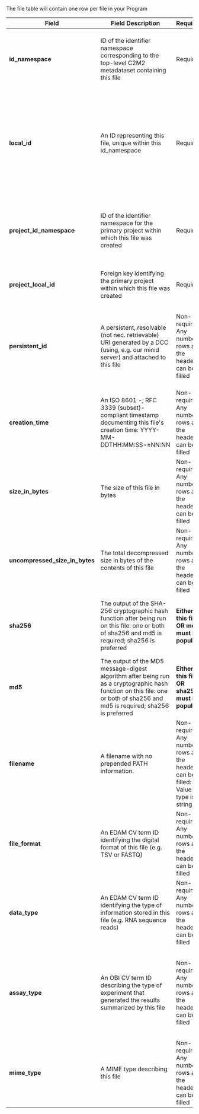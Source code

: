The file table will contain one row per file in your Program

Field | Field Description | Required? |  Attributes | Extra Info 
------|-------------------|-----------|-------------|------------
**id_namespace** | ID of the identifier namespace corresponding to the top-level C2M2 metadataset containing this file	| Required | Every row must have a value; Value type is string | id_namespace is the unique identifier for your program, or some subset of your program, that identifies it as your data. In the simplest case, your program would use the exact same value for the id_namespace column in every row for every table. More complex Programs may choose to use multiple namespaces. id_namespaces should all be listed in the primary_dcc_contact table
**local_id** | An ID representing this file, unique within this id_namespace | Required|  Every row must have a value; The value in each row must be different for a given namespace; Value type is string | Each individual file needs a unique local_id value (every row should be different). If every file has a unique name you can use the filename for the local_id (and repeat it in the filename field). If your system does not have unique names for every file, an easy way to generate a unique local_id for every file is to use your path as the local_id. e.g. `/Users/amanda/DCCData/Study_1/QualityControl.txt`. The local_id column appears in many tables but values should not be repeated across tables. e.g. 'file' local_id is a seperate concept from 'biosample' local_id. If your program is using a single id_namespace, then every value for local_id across all tables should be unique.
**project_id_namespace** | ID of the identifier namespace for the primary project within which this file was created | Required | Column header must be used, Every row must have a value, Value type is string | If you have not implemented multiple namespaces, this will be the same as id_namespace. 
**project_local_id** | Foreign key identifying the primary project within which this file was created | Required | Every row must have a value; Value can be any string | For each row (each file), this will be the value of 'local_id' in the project table for the project this file came from
**persistent_id** | A persistent, resolvable (not nec. retrievable) URI generated by a DCC (using, e.g. our minid server) and attached to this file | Non-required: Any number of rows after the header can be filled | The value in each row must be different; Value type is string  | Meant to serve as a permanent address to which landing pages (which summarize metadata associated with this file) and other relevant annotations and functions can optionally be attached, including information enabling resolution to a network location from which the file can be downloaded. **Actual network locations must not be embedded directly within this identifier: one level of indirection is required in order to protect persistent_id values from changes in network location over time as files are moved around.**
**creation_time** | An ISO 8601 -; RFC 3339 (subset)-compliant timestamp documenting this file's creation time: YYYY-MM-DDTHH:MM:SS¬±NN:NN | Non-required: Any number of rows after the header can be filled | Value must be datetime;   | Example valid dates: `2021-01-08`, `2021-01-08T00:45:40Z`, `2021-01-08T00:45:40+00:00`
**size_in_bytes** | The size of this file in bytes | Non-required: Any number of rows after the header can be filled | Value type is integer;   
**uncompressed_size_in_bytes** | The total decompressed size in bytes of the contents of this file | Non-required: Any number of rows after the header can be filled |  Value type is integer |	
**sha256** | The output of the SHA-256 cryptographic hash function after being run on this file: one or both of sha256 and md5 is required; sha256 is preferred | **Either this field OR md5 must be populated** | Value should be HSA-256 hash or nothing; If you have both please use sha256 | You may populate both md5 and sha256 for a given row, but only one is required
**md5** | The output of the MD5 message-digest algorithm after being run as a cryptographic hash function on this file: one or both of sha256 and md5 is required; sha256 is preferred | **Either this field OR sha256 must be populated** | Value should be MD5 hash or nothing; If you have both, please use sha256. | You may populate both md5 and sha256 for a given row but only one is required
**filename** | A filename with no prepended PATH information. | Non-required: Any number of rows after the header can be filled: ; Value type is string | Filenames do not need to be unique. Uniqueness is ensured by the local_id 
**file_format** | An EDAM CV term ID identifying the digital format of this file (e.g. TSV or FASTQ) | Non-required: Any number of rows after the header can be filled | Value must be a valid EDAM ID | Example valid EDAM IDs: `format:1930`, `format:3712`, `format:2310` [EDAM format lookup](https://www.ebi.ac.uk/ols/ontologies/edam/terms?iri=http%3A%2F%2Fedamontology.org%2Fformat_1915&viewMode=All&siblings=false)
**data_type** | An EDAM CV term ID identifying the type of information stored in this file (e.g. RNA sequence reads) | Non-required: Any number of rows after the header can be filled | Value must be a valid EDAM ID | Example valid EDAM IDs: `data:2044`, `data:2050`, `data:2082` [EDAM data type lookup](https://www.ebi.ac.uk/ols/ontologies/edam/terms?iri=http%3A%2F%2Fedamontology.org%2Fdata_0006&viewMode=All&siblings=false)
**assay_type** | An OBI CV term ID describing the type of experiment that generated the results summarized by this file | Non-required: Any number of rows after the header can be filled | Every row after the header can be empty; Or any number of rows after the header can be filled ; Value must be a valid OBI ID | Example valid OBI IDs: `OBI:0000366`, `OBI:0001177`, `OBI:0002763` [OBI lookup service](http://www.ontobee.org/ontology/OBI?iri=http://purl.obolibrary.org/obo/OBI_0000070)
**mime_type** | A MIME type describing this file | Non-required: Any number of rows after the header can be filled | ; Value must be a valid MIME type | [Common MIME types](https://developer.mozilla.org/en-US/docs/Web/HTTP/Basics_of_HTTP/MIME_types/Common_types); [Tutorial for bulk MIME type identification](https://training.nih-cfde.org/en/latest/CFDE-Internal-Training/MIME-type/); Example valid MIME types: `image/jpeg`, `text/html`, `application/octet-stream` 